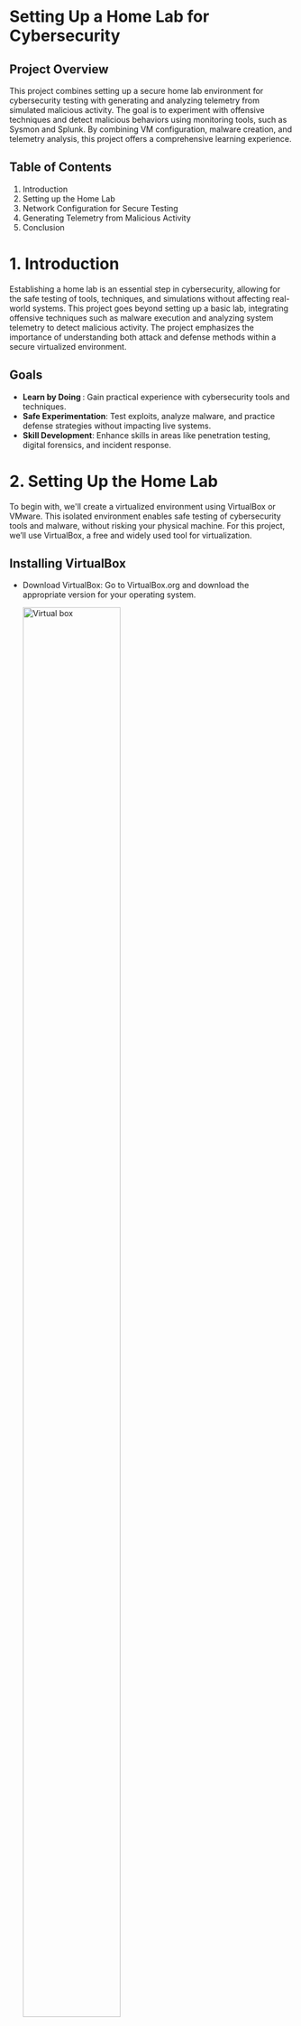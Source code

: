 # Setting Up a Home Lab for Cybersecurity
## Project Overview
This project combines setting up a secure home lab environment for cybersecurity testing with generating and analyzing telemetry from simulated malicious activity. 
The goal is to experiment with offensive techniques and detect malicious behaviors using monitoring tools, such as Sysmon and Splunk. By combining VM configuration, malware creation, and telemetry analysis, this project offers a comprehensive learning experience.



## Table of Contents
1. Introduction
2. Setting up the Home Lab
3.  Network Configuration for Secure Testing
4.  Generating Telemetry from Malicious Activity
5. Conclusion


# 1. Introduction 
Establishing a home lab is an essential step in cybersecurity, allowing for the safe testing of tools, techniques, and simulations without affecting real-world systems. This project goes beyond setting up a basic lab, integrating offensive techniques such as malware execution and analyzing system telemetry to detect malicious activity. The project emphasizes the importance of understanding both attack and defense methods within a secure virtualized environment.

##  Goals
- <b>Learn by Doing </b>: Gain practical experience with cybersecurity tools and techniques.
- <b>Safe Experimentation</b>: Test exploits, analyze malware, and practice defense strategies without impacting live systems.
- <b>Skill Development</b>: Enhance skills in areas like penetration testing, digital forensics, and incident response.


# 2. Setting Up the Home Lab
To begin with, we'll create a virtualized environment using VirtualBox or VMware. This isolated environment enables safe testing of cybersecurity tools and malware, without risking your physical machine. For this project, we’ll use VirtualBox, a free and widely used tool for virtualization.

 ## Installing VirtualBox
- Download VirtualBox: Go to VirtualBox.org and download the appropriate version for your operating system.

  <img src="https://i.imgur.com/iQyWFYh.png" height="80%" width="60%" alt="Virtual box"/>

- Verify the SHA-256 Hash: Ensure the downloaded file is legitimate by checking its hash against the official value.

  <img src="https://i.imgur.com/M6S1OTF.png" height="90%" width="90%" alt="Virtual box"/>

  <img src="https://i.imgur.com/VtwhJnV.png" height="80%" width="60%" alt="Virtual box"/>

  <img src="https://i.imgur.com/ptaOtad.png" height="60%" width="60%" alt="Virtual box"/>

- Complete the Installation: Follow the installation prompts and customize any settings as needed.
  

## Creating Virtual Machines (VMs)
- Windows 10 VM:
  - Use the Media Creation Tool to create a Windows 10 ISO and set up a VM with at least 4GB RAM and 2 CPUs.
- Kali Linux VM:
  - Download a pre-built Kali Linux ISO from Kali.org and set up a VM for penetration testing tools.

  <img src="https://i.imgur.com/6Z6G2ZD.png" height="50%" width="50%" alt="Virtual box"/>

  <img src="https://i.imgur.com/7ZtdJ6T.png" height="50%" width="50%" alt="Virtual box"/>

  <img src="https://i.imgur.com/2i8emPg.png" height="50%" width="50%" alt="Virtual box"/>

  <img src="https://i.imgur.com/l5mrdwK.png" height="50%" width="50%" alt="Virtual box"/>

# 3. Network Configuration for Secure Testing
VirtualBox offers several network modes to control how your VMs communicate with each other and the host system. The correct configuration is essential for securing your testing environment, especially when working with potentially malicious software.

## Network Options in VirtualBox
- <b>NAT</b>: Default setting, gives the VM access to the internet but isolates it from the host network. Ideal for tool testing.
- <b>NAT Network</b>: Allows multiple VMs to share the same network while maintaining internet access.
- <b>Bridged</b>: The VM acts like a physical device on your local network. Not recommended for malware analysis as it increases the risk of compromising the host.
- <b>Host-Only</b>: Only allows communication between the host and VMs. No internet access.
- <b>Internal Network</b>: Isolates the VM network from the host and the internet. Best for malware analysis as VMs can communicate only with each other.
- <b>Not Attached</b>: No network connection. Ideal for maximum isolation.

## Step-by-Step Configuration Guide for setting up your VMs and configuring network settings:
- Create a new VM for Windows 10 or Kali Linux.
- Assign sufficient resources (RAM, CPU, storage) based on your system’s capabilities.
- Choose Network Settings:
  - <ins>For testing tools</ins>, select <b>NAT</b>.
  - <ins>For malware analysis</ins>, select <b>Internal Network</b> or <b>Not Attached</b> .

 <img src="https://i.imgur.com/AZKFdhW.png" height="50%" width="50%" alt="Network Options"/>

- Configure static IP addresses for VM communication (e.g., use ipconfig in Windows and ifconfig in Kali).

  <img src="https://i.imgur.com/dXsZWx6.png" height="30%" width="50%" alt="Network Options"/>
  
  <img src="https://i.imgur.com/FZK1m6J.png" height="30%" width="50%" alt="Network Options"/>
  
  <img src="https://i.imgur.com/WrLXr7L.png" height="30%" width="50%" alt="Network Options"/>
  
  <img src="https://i.imgur.com/FuDMxl1.png" height="30%" width="50%" alt="Network Options"/>
  
  <img src="https://i.imgur.com/imJrxVK.png" height="30%" width="50%" alt="Network Options"/>
  
  <img src="https://i.imgur.com/PFIagfz.png" height="30%" width="50%" alt="Network Options"/>
  
  <img src="https://i.imgur.com/cCZYSln.png" height="30%" width="50%" alt="Network Options"/>
  
  <img src="https://i.imgur.com/se9KAnT.png" height="30%" width="50%" alt="Network Options"/>
  
  <img src="https://i.imgur.com/WVD6RlY.png" height="30%" width="50%" alt="Network Options"/>
  

- Take a snapshot after configuring the VM to preserve the setup.
   

## VM Best Practices and Snapshots
To protect your home lab and ensure the stability of your VMs, follow these best practices:

- VM Configuration
  - Resource Allocation: Do not over-provision resources (e.g., CPU, RAM, storage) as it can slow down both the host and VMs.
  - Isolation: Always isolate malware testing VMs from the host using Internal Network or Not Attached options.
- Take Snapshots
  - Before you start testing any tools or malware, always take a snapshot of your VM.
  - Snapshots allow you to restore the machine to a previous, clean state if something goes wrong.

- How to Take Snapshots in VirtualBox:
  - In the VM’s settings, go to Snapshots, and click Take Snapshot. Label it appropriately for easy identification.

    <img src="https://i.imgur.com/nK9AacH.png" height="50%" width="50%" alt="Network Options"/>
      


# 4. Generating Telemetry from Malicious Activity
Once the lab environment is set up, we can simulate an attack scenario to <b>generate telemetry data</b> for analysis. This project highlights offensive security techniques, including using <b>Nmap</b> for port <b>reconnaissance</b>, creating custom <b>malware</b>, and analyzing telemetry generated after executing the malware with <b>Windows Defender disabled</b>. While <b>antivirus</b> evasion is not a focus, the project emphasizes telemetry generation and analysis, enabling a deeper understanding of <b>offensive and defensive cybersecurity techniques</b>.

# Tools & Techniques:
- <b>Nmap</b>: For port scanning and service identification on the target machine.
- <b>MsfVenom</b>: To create a reverse shell malware payload.
- <b>Metasploit Framework</b>: To manage and monitor reverse shell connections.
- <b>Sysmon</b>: For detailed system activity logging.
- <b>Splunk</b>: To ingest and analyze telemetry logs from Sysmon.

# Skills Demonstrated:
- Port scanning and <b>reconnaissance</b> using <b>Nmap</b>.
- Malware creation and execution with offensive security tools.
- Configuring and managing Sysmon for telemetry generation.
- Using <b>Splunk</b> for log ingestion, analysis, and creating actionable insights.
- Understanding the relationship between <b>offensive actions and defensive monitoring techniques</b>.

# Step-by-Step Process
## Using Nmap for reconnaissance 

- I focus on using <b>Nmap</b> to scan a Windows machine effectively, employing options like '<b>-a</b>' for comprehensive scans and '<b>-Pn</b>' to bypass <b>pings</b>, ultimately identifying open ports such as <b>RDP on port 3389</b>.
  - This emphasizes the importance of generating whether the ports are open and annotating any findingss.

    <img src="https://i.imgur.com/StwSUwf.png" height="50%" width="50%" alt="Network Options"/>
    
    <img src="https://i.imgur.com/AZKFdhW.png" height="50%" width="50%" alt="Network Options"/>


## Creating and Executing Malware
- <b>msfvenom</b> is provided to generate basic malware ( though this clarifies that it won't cover methods to evade antivirus detection extensively. Instead, the primary goal is to showcase telemetry generation on the Windows machine.) 

- Simulate malicious activity by crafting and executing basic malware by using <b>MsfVenom</b> to create a reverse shell payload configured with custom <b>LHOST</b> and <b>LPORT</b> settings.

- Set up a <b>Metasploit handler from Metasploit Framwork</b> to capture connections from the executed malware.
  
  <img src="https://i.imgur.com/AZKFdhW.png" height="50%" width="50%" alt="Network Options"/>
  
  <img src="https://i.imgur.com/FnfEeGS.png" height="50%" width="50%" alt="Network Options"/>
  
  <img src="https://i.imgur.com/4YMA3HU.png" height="50%" width="50%" alt="Network Options"/>
  
  <img src="https://i.imgur.com/HjmO6Z0.png" height="50%" width="50%" alt="Network Options"/>
  
  <img src="https://i.imgur.com/sNj8wiN.png" height="50%" width="50%" alt="Network Options"/>
  
  <img src="https://i.imgur.com/5C07RN3.png" height="50%" width="50%" alt="Network Options"/>
  
  <img src="https://i.imgur.com/LXtxNvK.png" height="50%" width="50%" alt="Network Options"/>
  
  <img src="https://i.imgur.com/DXhFL5p.png" height="50%" width="50%" alt="Network Options"/>
  


## Downloading and Running the Malware
- Disable Windows Defender on the target machine to allow malware execution.
  - <b>Open Windows Security > Virus & Threat Protection > Manage Settings > Turn Off Real-Time Protection.</b>
- Host the malware on an HTTP server for download.
  - Host the malware for download (e.g., <b>using a simple HTTP server with Python</b>)
    
  <img src="https://i.imgur.com/uhI3KD6.png" height="50%" width="50%" alt="Network Options"/>

- Download and execute the malware on the target machine, confirming the reverse shell connection using netstat and to task manager.
  
  <img src="https://i.imgur.com/mfZMHNQ.png" height="50%" width="50%" alt="Network Options"/>
  
  <img src="https://i.imgur.com/AtMzF2c.png" height="50%" width="50%" alt="Network Options"/>
  
  <img src="https://i.imgur.com/i0ofA3o.png" height="50%" width="50%" alt="Network Options"/>
  
  <img src="https://i.imgur.com/rUNPhRz.png" height="50%" width="50%" alt="Network Options"/>
  
  <img src="https://i.imgur.com/yG6MQl1.png" height="50%" width="50%" alt="Network Options"/>
  
  <img src="https://i.imgur.com/ISyKHeg.png" height="50%" width="50%" alt="Network Options"/>
  
  <img src="https://i.imgur.com/PyQh0LP.png" height="50%" width="50%" alt="Network Options"/>
  
  <img src="https://i.imgur.com/o0AfrPN.png" height="50%" width="50%" alt="Network Options"/>
  
  <img src="https://i.imgur.com/6OXRhXt.png" height="50%" width="50%" alt="Network Options"/>
  


## Monitoring Telemetry with Splunk
- Install and configure Sysmon on the Windows machine to capture detailed logs of system activities.
- Use Splunk to ingest Sysmon logs and create an index for endpoint telemetry.
- Analyze logs to detect malicious activity and visualize key IoCs with Splunk dashboards.

  <img src="https://i.imgur.com/IMFxPeW.png" height="50%" width="50%" alt="Network Options"/>
  
  <img src="https://i.imgur.com/LF7BS9S.png" height="50%" width="50%" alt="Network Options"/>
  
  <img src="https://i.imgur.com/tchPfbh.png" height="50%" width="50%" alt="Network Options"/>
  
  <img src="https://i.imgur.com/tSslrg2.png" height="50%" width="50%" alt="Network Options"/>
  
  <img src="https://i.imgur.com/UcDlGg1.png" height="50%" width="50%" alt="Network Options"/>
  
  <img src="https://i.imgur.com/FNZVlS6.png" height="50%" width="50%" alt="Network Options"/>
  
  <img src="https://i.imgur.com/0wRApAq.png" height="50%" width="50%" alt="Network Options"/>
  

## 5. Conclusion

- This project demonstrates the combination of setting up a secure home lab with simulating malicious activity to generate and analyze telemetry. It helps develop skills in offensive security, malware analysis, and defensive monitoring techniques. By using tools like Nmap, Metasploit, Sysmon, and Splunk, you’ll gain a deeper understanding of how malicious activity can be detected and how telemetry data can be used to enhance cybersecurity defense strategies.

